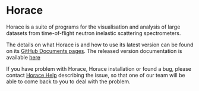 # Horace
Horace is a suite of programs for the visualisation and analysis of large datasets from time-of-flight neutron inelastic scattering spectrometers.

The details on what Horace is and how to use its latest version can be found on its [GitHub Documents pages](https://pace-neutrons.github.io/Horace/unstable/). The released version documentation is available [here](https://pace-neutrons.github.io/Horace)

If you have problem with Horace, Horace installation or found a bug, please contact [Horace Help](mailto:HoraceHelp@stfc.ac.uk) describing the issue, so that one of our team will be able to come back to you to deal with the problem.
